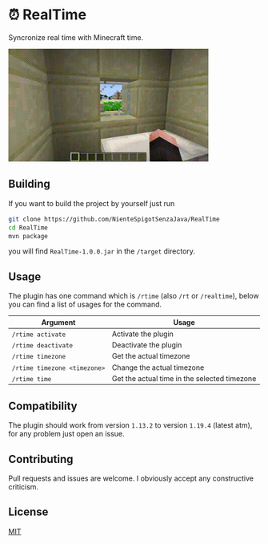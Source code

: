 # ⏰ RealTime

Syncronize real time with Minecraft time.

![Demonstration](./images/demo.gif)

## Building

If you want to build the project by yourself just run

```bash
git clone https://github.com/NienteSpigotSenzaJava/RealTime
cd RealTime
mvn package
```

you will find ```RealTime-1.0.0.jar``` in the ```/target``` directory.

## Usage

The plugin has one command which is ```/rtime``` (also ```/rt``` or ```/realtime```), below you can find a list of usages for the command.

| Argument                      | Usage                                        |
|-------------------------------|----------------------------------------------|
| ```/rtime activate```            | Activate the plugin                          |
| ```/rtime deactivate```          | Deactivate the plugin                        |
| ```/rtime timezone```            | Get the actual timezone                      |
| ```/rtime timezone <timezone>``` | Change the actual timezone                   |
| ```/rtime time```                | Get the actual time in the selected timezone |

## Compatibility

The plugin should work from version ```1.13.2``` to version ```1.19.4``` (latest atm), for any problem just open an issue.

## Contributing

Pull requests and issues are welcome. I obviously accept any constructive criticism.

## License

[MIT](https://choosealicense.com/licenses/mit/)

